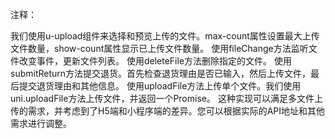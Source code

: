 注释：

我们使用u-upload组件来选择和预览上传的文件。max-count属性设置最大上传文件数量，show-count属性显示已上传文件数量。
使用fileChange方法监听文件改变事件，更新文件列表。
使用deleteFile方法删除指定的文件。
使用submitReturn方法提交退货。首先检查退货理由是否已输入，然后上传文件，最后提交退货理由和其他信息。
使用uploadFile方法上传单个文件。我们使用uni.uploadFile方法上传文件，并返回一个Promise。
这种实现可以满足多文件上传的需求，并考虑到了H5端和小程序端的差异。您可以根据实际的API地址和其他需求进行调整。
